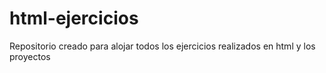 # html-ejercicios
Repositorio creado para alojar todos los ejercicios realizados en html y los proyectos
